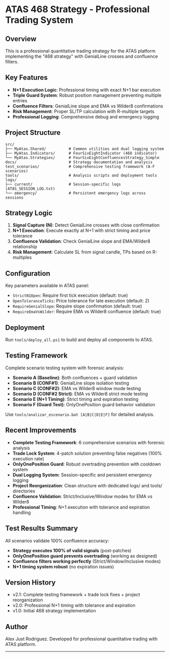 # ATAS 468 Strategy - Professional Trading System

## Overview
This is a professional quantitative trading strategy for the ATAS platform implementing the "468 strategy" with GenialLine crosses and confluence filters.

## Key Features
- **N+1 Execution Logic**: Professional timing with exact N+1 bar execution
- **Triple Guard System**: Robust position management preventing multiple entries
- **Confluence Filters**: GenialLine slope and EMA vs Wilder8 confirmations
- **Risk Management**: Proper SL/TP calculation with R-multiple targets
- **Professional Logging**: Comprehensive debug and emergency logging

## Project Structure
```
src/
├── MyAtas.Shared/          # Common utilities and dual logging system
├── MyAtas.Indicators/      # FourSixEightIndicator (468 indicator)
└── MyAtas.Strategies/      # FourSixEightConfluencesStrategy_Simple
docs/                       # Strategy documentation and analysis
test_scenarios/             # Comprehensive testing framework (A-F scenarios)
tools/                      # Analysis scripts and deployment tools
logs/
├── current/                # Session-specific logs (ATAS_SESSION_LOG.txt)
└── emergency/              # Persistent emergency logs across sessions
```

## Strategy Logic
1. **Signal Capture (N)**: Detect GenialLine crosses with close confirmation
2. **N+1 Execution**: Execute exactly at N+1 with strict timing and price tolerance
3. **Confluence Validation**: Check GenialLine slope and EMA/Wilder8 relationship
4. **Risk Management**: Calculate SL from signal candle, TPs based on R-multiples

## Configuration
Key parameters available in ATAS panel:
- `StrictN1Open`: Require first tick execution (default: true)
- `OpenToleranceTicks`: Price tolerance for late execution (default: 2)
- `RequireGenialSlope`: Require slope confirmation (default: true)
- `RequireEmaVsWilder`: Require EMA vs Wilder8 confluence (default: true)

## Deployment
Run `tools/deploy_all.ps1` to build and deploy all components to ATAS.

## Testing Framework
Complete scenario testing system with forensic analysis:
- **Scenario A (Baseline)**: Both confluences + guard validation
- **Scenario B (CONF#1)**: GenialLine slope isolation testing
- **Scenario C (CONF#2)**: EMA vs Wilder8 window mode testing
- **Scenario D (CONF#2 Strict)**: EMA vs Wilder8 strict mode testing
- **Scenario E (N+1 Timing)**: Strict timing and expiration testing
- **Scenario F (Guard Test)**: OnlyOnePosition guard behavior validation

Use `tools/analizar_escenario.bat [A|B|C|D|E|F]` for detailed analysis.

## Recent Improvements
- **Complete Testing Framework**: 6 comprehensive scenarios with forensic analysis
- **Trade Lock System**: 4-patch solution preventing false negatives (100% execution rate)
- **OnlyOnePosition Guard**: Robust overtrading prevention with cooldown system
- **Dual Logging System**: Session-specific and persistent emergency logging
- **Project Reorganization**: Clean structure with dedicated logs/ and tools/ directories
- **Confluence Validation**: Strict/Inclusive/Window modes for EMA vs Wilder8
- **Professional Timing**: N+1 execution with tolerance and expiration handling

## Test Results Summary
All scenarios validate 100% confluence accuracy:
- **Strategy executes 100% of valid signals** (post-patches)
- **OnlyOnePosition guard prevents overtrading** (working as designed)
- **Confluence filters working perfectly** (Strict/Window/Inclusive modes)
- **N+1 timing system robust** (no expiration issues)

## Version History
- v2.1: Complete testing framework + trade lock fixes + project reorganization
- v2.0: Professional N+1 timing with tolerance and expiration
- v1.0: Initial 468 strategy implementation

## Author
Alex Just Rodriguez.
Developed for professional quantitative trading with ATAS platform.



----



